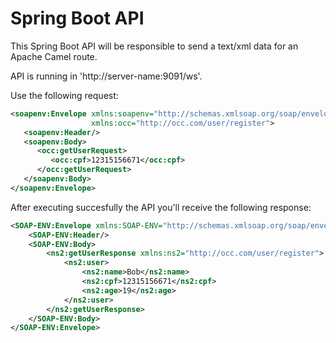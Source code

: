 # Spring Boot API

This Spring Boot API will be responsible to send a text/xml data for an Apache Camel route.

API is running in 'http://server-name:9091/ws'.

Use the following
request:
```xml
<soapenv:Envelope xmlns:soapenv="http://schemas.xmlsoap.org/soap/envelope/"
				  xmlns:occ="http://occ.com/user/register">
   <soapenv:Header/>
   <soapenv:Body>
      <occ:getUserRequest>
         <occ:cpf>12315156671</occ:cpf>
      </occ:getUserRequest>
   </soapenv:Body>
</soapenv:Envelope>
```

After executing succesfully the API you'll receive the following
response:
```xml
<SOAP-ENV:Envelope xmlns:SOAP-ENV="http://schemas.xmlsoap.org/soap/envelope/">
    <SOAP-ENV:Header/>
    <SOAP-ENV:Body>
        <ns2:getUserResponse xmlns:ns2="http://occ.com/user/register">
            <ns2:user>
                <ns2:name>Bob</ns2:name>
                <ns2:cpf>12315156671</ns2:cpf>
                <ns2:age>19</ns2:age>
            </ns2:user>
        </ns2:getUserResponse>
    </SOAP-ENV:Body>
</SOAP-ENV:Envelope>
```
